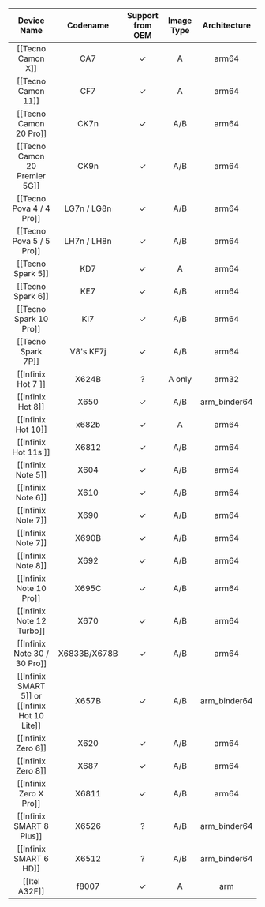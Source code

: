 |Device Name|Codename|Support from OEM|Image Type|Architecture|
|:-:|:-:|:-:|:-:|:-:|
|[[Tecno Camon X]]|CA7|✓|A|arm64|
|[[Tecno Camon 11]]|CF7|✓|A|arm64|
|[[Tecno Camon 20 Pro]]|CK7n|✓|A/B|arm64|
|[[Tecno Camon 20 Premier 5G]]|CK9n|✓|A/B|arm64|
|[[Tecno Pova 4 / 4 Pro]]|LG7n / LG8n|✓|A/B|arm64|
|[[Tecno Pova 5 / 5 Pro]]|LH7n / LH8n|✓|A/B|arm64|
|[[Tecno Spark 5]]|KD7|✓|A|arm64|
|[[Tecno Spark 6]]|KE7|✓|A/B|arm64|
|[[Tecno Spark 10 Pro]]|KI7|✓|A/B|arm64|
|[[Tecno Spark 7P]]|V8's KF7j|✓|A/B|arm64|
|[[Infinix Hot 7 ]]|X624B|?|A only |arm32
|[[Infinix Hot 8]]|X650|✓|A/B|arm_binder64|
|[[Infinix Hot 10]]|x682b|✓|A|arm64|
|[[Infinix Hot 11s ]]|X6812|✓|A/B|arm64|
|[[Infinix Note 5]]|X604|✓|A/B|arm64|
|[[Infinix Note 6]]|X610|✓|A/B|arm64|
|[[Infinix Note 7]]|X690|✓|A/B|arm64|
|[[Infinix Note 7]]|X690B|✓|A/B|arm64|
|[[Infinix Note 8]]|X692|✓|A/B|arm64|
|[[Infinix Note 10 Pro]]|X695C|✓|A/B|arm64|
|[[Infinix Note 12 Turbo]]|X670|✓|A/B|arm64|
|[[Infinix Note 30 / 30 Pro]]|X6833B/X678B|✓|A/B|arm64|
|[[Infinix SMART 5]] or [[Infinix Hot 10 Lite]]|X657B|✓|A/B|arm_binder64
|[[Infinix Zero 6]]|X620|✓|A/B|arm64|
|[[Infinix Zero 8]]|X687|✓|A/B|arm64|
|[[Infinix Zero X Pro]]|X6811|✓|A/B|arm64|
|[[Infinix SMART 8 Plus]]|X6526|?|A/B|arm_binder64
|[[Infinix SMART 6 HD]]|X6512|?|A/B|arm_binder64
|[[Itel A32F]]|f8007|✓|A|arm|